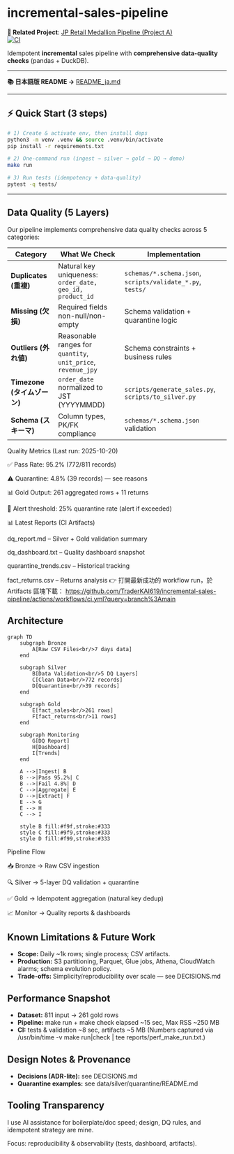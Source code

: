 # incremental-sales-pipeline

**🔗 Related Project**: [JP Retail Medallion Pipeline (Project A)](https://github.com/TraderKAI619/project-a-jp-retail-pipeline)  
[![CI](https://github.com/TraderKAI619/incremental-sales-pipeline/actions/workflows/ci.yml/badge.svg)](https://github.com/TraderKAI619/incremental-sales-pipeline/actions/workflows/ci.yml)

Idempotent **incremental** sales pipeline with **comprehensive data-quality checks** (pandas + DuckDB).

---

**📚 日本語版 README →** [README_ja.md](./README_ja.md)

---

## ⚡ Quick Start (3 steps)
```bash
# 1) Create & activate env, then install deps
python3 -m venv .venv && source .venv/bin/activate
pip install -r requirements.txt

# 2) One-command run (ingest → silver → gold → DQ → demo)
make run

# 3) Run tests (idempotency + data-quality)
pytest -q tests/
```
---

## Data Quality (5 Layers)
Our pipeline implements comprehensive data quality checks across 5 categories:

| Category              | What We Check                                                 | Implementation                                             |
| --------------------- | ------------------------------------------------------------- | ---------------------------------------------------------- |
| **Duplicates (重複)**   | Natural key uniqueness: `order_date, geo_id, product_id`      | `schemas/*.schema.json`, `scripts/validate_*.py`, `tests/` |
| **Missing (欠損)**      | Required fields non-null/non-empty                            | Schema validation + quarantine logic                       |
| **Outliers (外れ値)**    | Reasonable ranges for `quantity`, `unit_price`, `revenue_jpy` | Schema constraints + business rules                        |
| **Timezone (タイムゾーン)** | `order_date` normalized to JST (YYYYMMDD)                     | `scripts/generate_sales.py`, `scripts/to_silver.py`        |
| **Schema (スキーマ)**     | Column types, PK/FK compliance                                | `schemas/*.schema.json` validation                         |

Quality Metrics (Last run: 2025-10-20)

✅ Pass Rate: 95.2% (772/811 records)

⚠️ Quarantine: 4.8% (39 records) — see reasons

📊 Gold Output: 261 aggregated rows + 11 returns

🚨 Alert threshold: 25% quarantine rate (alert if exceeded)

📊 Latest Reports (CI Artifacts)

dq_report.md – Silver + Gold validation summary

dq_dashboard.txt – Quality dashboard snapshot

quarantine_trends.csv – Historical tracking

fact_returns.csv – Returns analysis
👉 打開最新成功的 workflow run，於 Artifacts 區塊下載：
https://github.com/TraderKAI619/incremental-sales-pipeline/actions/workflows/ci.yml?query=branch%3Amain

## Architecture 
```mermaid
graph TD
    subgraph Bronze
        A[Raw CSV Files<br/>7 days data]
    end
    
    subgraph Silver
        B[Data Validation<br/>5 DQ Layers]
        C[Clean Data<br/>772 records]
        D[Quarantine<br/>39 records]
    end
    
    subgraph Gold
        E[fact_sales<br/>261 rows]
        F[fact_returns<br/>11 rows]
    end
    
    subgraph Monitoring
        G[DQ Report]
        H[Dashboard]
        I[Trends]
    end
    
    A -->|Ingest| B
    B -->|Pass 95.2%| C
    B -->|Fail 4.8%| D
    C -->|Aggregate| E
    D -->|Extract| F
    E --> G
    E --> H
    C --> I
    
    style B fill:#f9f,stroke:#333
    style C fill:#9f9,stroke:#333
    style D fill:#f99,stroke:#333
```
Pipeline Flow

📥 Bronze → Raw CSV ingestion

🔍 Silver → 5-layer DQ validation + quarantine

✅ Gold → Idempotent aggregation (natural key dedup)

📈 Monitor → Quality reports & dashboards

## Known Limitations & Future Work
- **Scope:** Daily ~1k rows; single process; CSV artifacts.
- **Production:** S3 partitioning, Parquet, Glue jobs, Athena, CloudWatch alarms; schema evolution policy.
- **Trade-offs:** Simplicity/reproducibility over scale — see DECISIONS.md

## Performance Snapshot
- **Dataset:** 811 input → 261 gold rows
- **Pipeline:** make run + make check elapsed ~15 sec, Max RSS ~250 MB
- **CI:** tests & validation ~8 sec, artifacts ~5 MB
(Numbers captured via /usr/bin/time -v make run|check | tee reports/perf_make_run.txt.)

## Design Notes & Provenance
- **Decisions (ADR-lite):** see DECISIONS.md
- **Quarantine examples:** see data/silver/quarantine/README.md

## Tooling Transparency
I use AI assistance for boilerplate/doc speed; design, DQ rules, and idempotent strategy are mine.

Focus: reproducibility & observability (tests, dashboard, artifacts).
